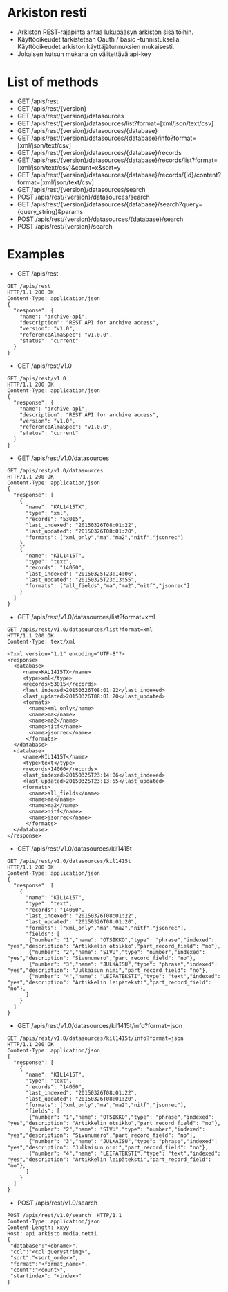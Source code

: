 Arkiston resti
==============
- Arkiston REST-rajapinta antaa lukupääsyn arkiston sisältöihin.
- Käyttöoikeudet tarkistetaan Oauth / basic -tunnistuksella. Käyttöoikeudet arkiston käyttäjätunnuksien mukaisesti.
- Jokaisen kutsun mukana on välitettävä api-key

List of methods
===============
- GET /apis/rest
- GET /apis/rest/{version}
- GET /apis/rest/{version}/datasources
- GET /apis/rest/{version}/datasources/list?format=[xml/json/text/csv]
- GET /apis/rest/{version}/datasources/{database}
- GET /apis/rest/{version}/datasources/{database}/info?format=[xml/json/text/csv]
- GET /apis/rest/{version}/datasources/{database}/records
- GET /apis/rest/{version}/datasources/{database}/records/list?format=[xml/json/text/csv]&count=x&sort=y
- GET /apis/rest/{version}/datasources/{database}/records/{id}/content?format=[xml/json/text/csv]
- GET /apis/rest/{version}/datasources/search
- POST /apis/rest/{version}/datasources/search  
- GET /apis/rest/{version}/datasources/{database}/search?query={query_string}&params    
- POST /apis/rest/{version}/datasources/{database}/search
- POST /apis/rest/{version}/search              

Examples
========
- GET /apis/rest
```http
GET /apis/rest 
HTTP/1.1 200 OK
Content-Type: application/json
{
  "response": {
    "name": "archive-api",
    "description": "REST API for archive access",
    "version": "v1.0",
    "referenceAlmaSpec": "v1.0.0",
    "status": "current"
  }
}
```
- GET /apis/rest/v1.0
```http
GET /apis/rest/v1.0
HTTP/1.1 200 OK
Content-Type: application/json
{
  "response": {
    "name": "archive-api",
    "description": "REST API for archive access",
    "version": "v1.0",
    "referenceAlmaSpec": "v1.0.0",
    "status": "current"
  }
}
```
- GET /apis/rest/v1.0/datasources
```http
GET /apis/rest/v1.0/datasources
HTTP/1.1 200 OK
Content-Type: application/json
{
  "response": [
    {
      "name": "KAL1415TX",
      "type": "xml", 
      "records": "53015",
      "last_indexed": "20150326T08:01:22",
      "last_updated": "20150326T08:01:20",
      "formats": ["xml_only","ma","ma2","nitf","jsonrec"]                      
    },
    {
      "name": "KIL1415T",
      "type": "text", 
      "records": "14060",
      "last_indexed": "20150325T23:14:06",
      "last_updated": "20150325T23:13:55",
      "formats": ["all_fields","ma","ma2","nitf","jsonrec"]                      
    }
  ]
}
```
- GET /apis/rest/v1.0/datasources/list?format=xml
```http
GET /apis/rest/v1.0/datasources/list?format=xml
HTTP/1.1 200 OK
Content-Type: text/xml

<?xml version="1.1" encoding="UTF-8"?>
<response>
  <database>
     <name>KAL1415TX</name>
     <type>xml</type> 
     <records>53015</records>   
     <last_indexed>20150326T08:01:22</last_indexed>
     <last_updated>20150326T08:01:20</last_updated> 
     <formats>
       <name>xml_only</name>
       <name>ma</name>
       <name>ma2</name>
       <name>nitf</name>
       <name>jsonrec</name>                    
      </formats>         
  </database>
  <database>
     <name>KIL1415T</name>
     <type>text</type> 
     <records>14060</records>   
     <last_indexed>20150325T23:14:06</last_indexed>
     <last_updated>20150325T23:13:55</last_updated> 
     <formats>
       <name>all_fields</name>
       <name>ma</name>
       <name>ma2</name>
       <name>nitf</name>
       <name>jsonrec</name>                    
      </formats>         
  </database>
</response>
```
- GET /apis/rest/v1.0/datasources/kil1415t
```http    
GET /apis/rest/v1.0/datasources/kil1415t
HTTP/1.1 200 OK
Content-Type: application/json
{
  "response": [
    {
      "name": "KIL1415T",
      "type": "text", 
      "records": "14060",
      "last_indexed": "20150326T08:01:22",
      "last_updated": "20150326T08:01:20",
      "formats": ["xml_only","ma","ma2","nitf","jsonrec"],
      "fields": [
       {"number": "1","name": "OTSIKKO","type": "phrase","indexed": "yes","description": "Artikkelin otsikko","part_record_field": "no"},
       {"number": "2","name": "SIVU","type": "number","indexed": "yes","description": "Sivunumero","part_record_field": "no"},
       {"number": "3","name": "JULKAISU","type": "phrase","indexed": "yes","description": "Julkaisun nimi","part_record_field": "no"},       
       {"number": "4","name": "LEIPATEKSTI","type": "text","indexed": "yes","description": "Artikkelin leipäteksti","part_record_field": "no"},     
      ]                      
    }
  ]
}
```
- GET /apis/rest/v1.0/datasources/kil1415t/info?format=json
```http 
GET /apis/rest/v1.0/datasources/kil1415t/info?format=json
HTTP/1.1 200 OK
Content-Type: application/json
{
  "response": [
    {
      "name": "KIL1415T",
      "type": "text", 
      "records": "14060",
      "last_indexed": "20150326T08:01:22",
      "last_updated": "20150326T08:01:20",
      "formats": ["xml_only","ma","ma2","nitf","jsonrec"],
      "fields": [
       {"number": "1","name": "OTSIKKO","type": "phrase","indexed": "yes","description": "Artikkelin otsikko","part_record_field": "no"},
       {"number": "2","name": "SIVU","type": "number","indexed": "yes","description": "Sivunumero","part_record_field": "no"},
       {"number": "3","name": "JULKAISU","type": "phrase","indexed": "yes","description": "Julkaisun nimi","part_record_field": "no"},       
       {"number": "4","name": "LEIPATEKSTI","type": "text","indexed": "yes","description": "Artikkelin leipäteksti","part_record_field": "no"},     
      ]                      
    }
  ]
}
```
- POST /apis/rest/v1.0/search
```http 
POST /apis/rest/v1.0/search  HTTP/1.1              
Content-Type: application/json     
Content-Length: xxyy                 
Host: api.arkisto.media.netti                                                 
{
 "database":"<dbname>",
 "ccl":"<ccl querystring>",
 "sort":"<sort_order>", 
 "format":"<format_name>",
 "count":"<count>",
 "startindex": "<index>"
}
```
